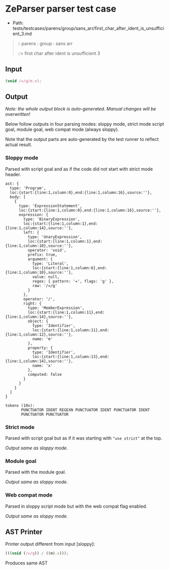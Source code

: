 # ZeParser parser test case

- Path: tests/testcases/parens/group/sans_arr/first_char_after_ident_is_unsufficient_3.md

> :: parens : group : sans arr
>
> ::> first char after ident is unsufficient 3

## Input

`````js
(void /=/g/m.x);
`````

## Output

_Note: the whole output block is auto-generated. Manual changes will be overwritten!_

Below follow outputs in four parsing modes: sloppy mode, strict mode script goal, module goal, web compat mode (always sloppy).

Note that the output parts are auto-generated by the test runner to reflect actual result.

### Sloppy mode

Parsed with script goal and as if the code did not start with strict mode header.

`````
ast: {
  type: 'Program',
  loc:{start:{line:1,column:0},end:{line:1,column:16},source:''},
  body: [
    {
      type: 'ExpressionStatement',
      loc:{start:{line:1,column:0},end:{line:1,column:16},source:''},
      expression: {
        type: 'BinaryExpression',
        loc:{start:{line:1,column:1},end:{line:1,column:14},source:''},
        left: {
          type: 'UnaryExpression',
          loc:{start:{line:1,column:1},end:{line:1,column:10},source:''},
          operator: 'void',
          prefix: true,
          argument: {
            type: 'Literal',
            loc:{start:{line:1,column:6},end:{line:1,column:10},source:''},
            value: null,
            regex: { pattern: '=', flags: 'g' },
            raw: '/=/g'
          }
        },
        operator: '/',
        right: {
          type: 'MemberExpression',
          loc:{start:{line:1,column:11},end:{line:1,column:14},source:''},
          object: {
            type: 'Identifier',
            loc:{start:{line:1,column:11},end:{line:1,column:12},source:''},
            name: 'm'
          },
          property: {
            type: 'Identifier',
            loc:{start:{line:1,column:13},end:{line:1,column:14},source:''},
            name: 'x'
          },
          computed: false
        }
      }
    }
  ]
}

tokens (10x):
       PUNCTUATOR IDENT REGEXN PUNCTUATOR IDENT PUNCTUATOR IDENT
       PUNCTUATOR PUNCTUATOR
`````

### Strict mode

Parsed with script goal but as if it was starting with `"use strict"` at the top.

_Output same as sloppy mode._

### Module goal

Parsed with the module goal.

_Output same as sloppy mode._

### Web compat mode

Parsed in sloppy script mode but with the web compat flag enabled.

_Output same as sloppy mode._

## AST Printer

Printer output different from input [sloppy]:

````js
(((void (/=/g)) / ((m).x)));
````

Produces same AST

